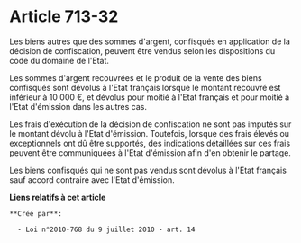 # Article 713-32

Les biens autres que des sommes d'argent, confisqués en application de la décision de confiscation, peuvent être vendus selon
les dispositions du code du domaine de l'Etat. 

Les sommes d'argent recouvrées et le produit de la vente des biens confisqués sont dévolus à l'Etat français lorsque le
montant recouvré est inférieur à 10 000 €, et dévolus pour moitié à l'Etat français et pour moitié à l'Etat d'émission dans
les autres cas. 

Les frais d'exécution de la décision de confiscation ne sont pas imputés sur le montant dévolu à l'Etat d'émission.
Toutefois, lorsque des frais élevés ou exceptionnels ont dû être supportés, des indications détaillées sur ces frais peuvent
être communiquées à l'Etat d'émission afin d'en obtenir le partage. 

Les biens confisqués qui ne sont pas vendus sont dévolus à l'Etat français sauf accord contraire avec l'Etat d'émission.

**Liens relatifs à cet article**

	**Créé par**:

	  - Loi n°2010-768 du 9 juillet 2010 - art. 14
